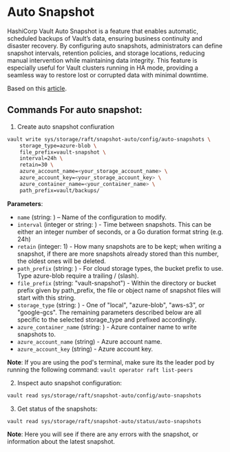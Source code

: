 # Auto Snapshot

HashiCorp Vault Auto Snapshot is a feature that enables automatic, scheduled backups of Vault’s data, ensuring business continuity and disaster recovery. By configuring auto snapshots, administrators can define snapshot intervals, retention policies, and storage locations, reducing manual intervention while maintaining data integrity. This feature is especially useful for Vault clusters running in HA mode, providing a seamless way to restore lost or corrupted data with minimal downtime.

Based on this [article](https://developer.hashicorp.com/vault/api-docs/v1.16.x/system/storage/raftautosnapshots).

## Commands For auto snapshot:
 
1. Create auto snapshot confiuration 
```bash
vault write sys/storage/raft/snapshot-auto/config/auto-snapshots \
    storage_type=azure-blob \
    file_prefix=vault-snapshot \
    interval=24h \
    retain=30 \
    azure_account_name=<your_storage_account_name> \
    azure_account_key=<your_storage_account_key> \
    azure_container_name=<your_container_name> \
    path_prefix=vault/backups/
```

**Parameters**:
* `name` (string: <required>) – Name of the configuration to modify.
* `interval` (integer or string: <required>) - Time between snapshots. This can be either an integer number of seconds, or a Go duration format string (e.g. 24h)
* `retain` (integer: 1) - How many snapshots are to be kept; when writing a snapshot, if there are more snapshots already stored than this number, the oldest ones will be deleted.
* `path_prefix` (string: <required>) - For cloud storage types, the bucket prefix to use. Type azure-blob require a trailing / (slash).
* `file_prefix` (string: "vault-snapshot") - Within the directory or bucket prefix given by path_prefix, the file or object name of snapshot files will start with this string.
* `storage_type` (string: <required>) - One of "local", "azure-blob", "aws-s3", or "google-gcs". The remaining parameters described below are all specific to the selected storage_type and prefixed accordingly.
* `azure_container_name` (string: <required>) - Azure container name to write snapshots to.
* `azure_account_name` (string) - Azure account name.
* `azure_account_key` (string) - Azure account key.


**Note**: If you are using the pod's terminal, make sure its the leader pod by running the following command: `vault operator raft list-peers`

2. Inspect auto snapshot configuration:
 
```bash
vault read sys/storage/raft/snapshot-auto/config/auto-snapshots
```

3. Get status of the snapshots:

```bash
vault read sys/storage/raft/snapshot-auto/status/auto-snapshots
```

**Note**: Here you will see if there are any errors with the snapshot, or information about the latest snapshot.
